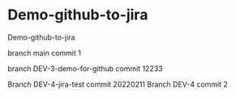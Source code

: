 # Demo-github-to-jira
Demo-github-to-jira

branch main commit 1

branch DEV-3-demo-for-github commit 12233

Branch DEV-4-jira-test commit 20220211
Branch DEV-4 commit 2
